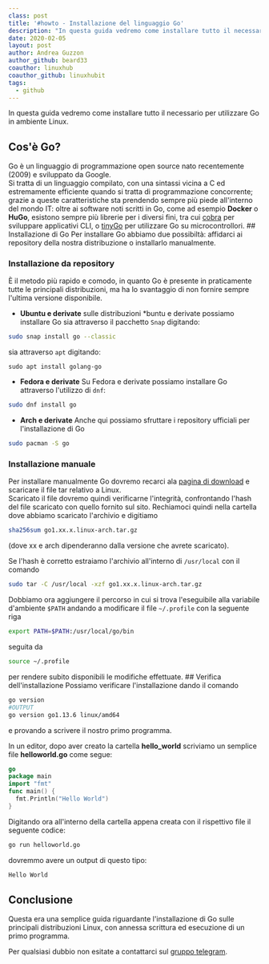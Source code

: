 ```yaml
---
class: post
title: '#howto - Installazione del linguaggio Go'
description: "In questa guida vedremo come installare tutto il necessario per utilizzare Go in ambiente Linux."
date: 2020-02-05
layout: post
author: Andrea Guzzon
author_github: beard33
coauthor: linuxhub
coauthor_github: linuxhubit
tags:
  - github
---
```

In questa guida vedremo come installare tutto il necessario per utilizzare Go in ambiente Linux.  
## Cos'è Go? 
Go è un linguaggio di programmazione open source nato recentemente (2009) e sviluppato da Google.  
Si tratta di un linguaggio compilato, con una sintassi vicina a C ed estremamente efficiente quando si tratta di programmazione concorrente; grazie a queste caratteristiche sta prendendo sempre più piede all'interno del mondo IT: oltre ai software noti scritti in Go, come ad esempio **Docker** o **HuGo**, esistono sempre più librerie per i diversi fini, tra cui [cobra](https://github.com/spf13/cobra) per sviluppare applicativi CLI, o [tinyGo](https://tinygo.org) per utilizzare Go su microcontrollori. ## Installazione di Go Per installare Go abbiamo due possibiltà: affidarci ai repository della nostra distribuzione o installarlo manualmente.  
### Installazione da repository 
È il metodo più rapido e comodo, in quanto Go è presente in praticamente tutte le principali distribuzioni, ma ha lo svantaggio di non fornire sempre l'ultima versione disponibile.  

* **Ubuntu e derivate** 
sulle distribuzioni *buntu e derivate possiamo installare Go sia attraverso il pacchetto `Snap` digitando:

```bash
sudo snap install go --classic
``` 

sia attraverso `apt` digitando:

```
sudo apt install golang-go
``` 

* **Fedora e derivate** 
Su Fedora e derivate possiamo installare Go attraverso l'utilizzo di `dnf`:

```bash
sudo dnf install go
``` 

* **Arch e derivate** 
Anche qui possiamo sfruttare i repository ufficiali per l'installazione di Go 

```bash
sudo pacman -S go
```

### Installazione manuale 
Per installare manualmente Go dovremo recarci ala [pagina di download](https://golang.org/dl/) e scaricare il file tar relativo a Linux.  
Scaricato il file dovremo quindi verificarne l'integrità, confrontando l'hash del file scaricato con quello fornito sul sito. Rechiamoci quindi nella cartella dove abbiamo scaricato l'archivio e digitiamo 
```bash
sha256sum go1.xx.x.linux-arch.tar.gz
```
(dove xx e arch dipenderanno dalla versione che avrete scaricato). 

Se l'hash è corretto estraiamo l'archivio all'interno di `/usr/local` con il comando
```bash
sudo tar -C /usr/local -xzf go1.xx.x.linux-arch.tar.gz
``` 

Dobbiamo ora aggiungere il percorso in cui si trova l'eseguibile alla variabile d'ambiente `$PATH` andando a modificare il file `~/.profile` con la seguente riga 

```bash 
export PATH=$PATH:/usr/local/go/bin
``` 
seguita da

```bash
source ~/.profile
```
per rendere subito disponibili le modifiche effettuate. ## Verifica dell'installazione Possiamo verificare l'installazione dando il comando

```bash
go version 
#OUTPUT 
go version go1.13.6 linux/amd64
```
e provando a scrivere il nostro primo programma. 

In un editor, dopo aver creato la cartella **hello_world** scriviamo un semplice file **helloworld.go** come segue:

```go
go 
package main 
import "fmt" 
func main() { 
  fmt.Println("Hello World") 
}
```

Digitando ora all'interno della cartella appena creata con il rispettivo file il seguente codice: 
```bash
go run helloworld.go
```
dovremmo avere un output di questo tipo:
```bash
Hello World
``` 

## Conclusione 
Questa era una semplice guida riguardante l'installazione di Go sulle principali distribuzioni Linux, con annessa scrittura ed esecuzione di un primo programma.  

Per qualsiasi dubbio non esitate a contattarci sul [gruppo telegram](https://linuxhub.it/t.me/linuxpeople).